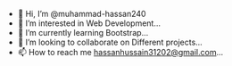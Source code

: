 - 👋 Hi, I’m @muhammad-hassan240
- 👀 I’m interested in Web Development...
- 🌱 I’m currently learning Bootstrap...
- 💞️ I’m looking to collaborate on Different projects...
- 📫 How to reach me hassanhussain31202@gmail.com...

<!---
muhammad-hassan240/muhammad-hassan240 is a ✨ special ✨ repository because its `README.md` (this file) appears on your GitHub profile.
You can click the Preview link to take a look at your changes.
--->
